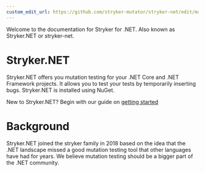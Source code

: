 ```yaml
---
custom_edit_url: https://github.com/stryker-mutator/stryker-net/edit/master/docs/Introduction.md
---
```


Welcome to the documentation for Stryker for .NET. Also known as Stryker.NET or stryker-net.

# Stryker.NET

Stryker.NET offers you mutation testing for your .NET Core and .NET Framework projects. It allows you to test your tests by temporarily inserting bugs. Stryker.NET is installed using NuGet.

New to Stryker.NET? Begin with our guide on [getting started](https://stryker-mutator.io/docs/stryker-net/Getting-started)

# Background

Stryker.NET joined the stryker family in 2018 based on the idea that the .NET landscape missed a good mutation testing tool that other languages have had for years. We believe mutation testing should be a bigger part of the .NET community.
